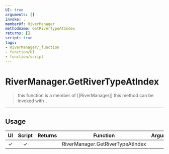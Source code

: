 ```yaml
---
UI: true
arguments: []
invoke: .
memberOf: RiverManager
methodname: GetRiverTypeAtIndex
returns: []
script: true
tags:
- RiverManager/_function
- function/UI
- function/script
---
```

# RiverManager.GetRiverTypeAtIndex
> this function is a member of [[RiverManager]]
> this method can be invoked with `.`
-----
## Usage
|  UI | Script | Returns | Function | Arguments |
|:---:|:------:|-------:|:--------:|:---------|
|✓|✓||RiverManager.GetRiverTypeAtIndex||
